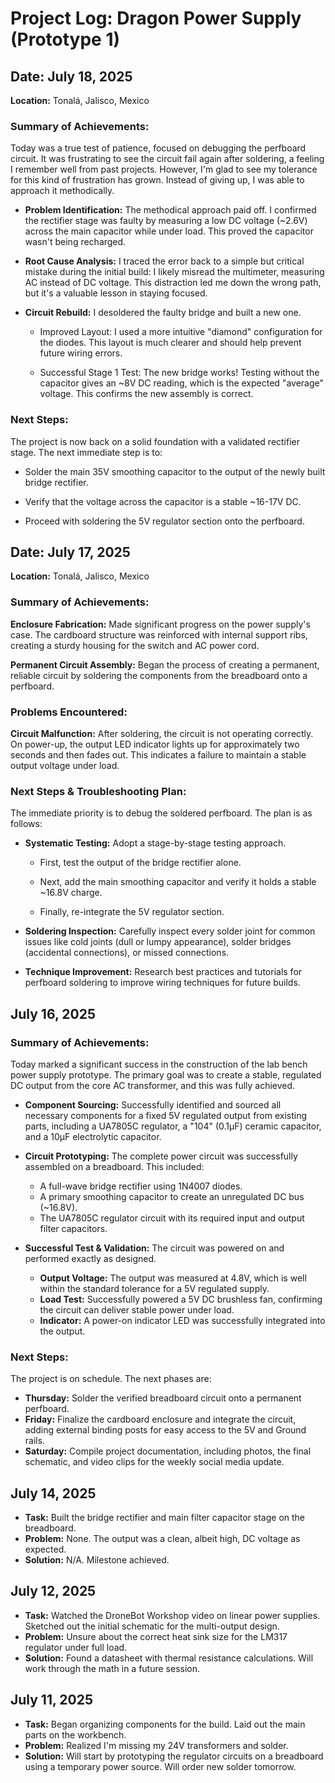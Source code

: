 # Project Log: Dragon Power Supply (Prototype 1)

## **Date: July 18, 2025**

**Location:** Tonalá, Jalisco, Mexico

### Summary of Achievements:

Today was a true test of patience, focused on debugging the perfboard circuit. It was frustrating to see the circuit fail again after soldering, a feeling I remember well from past projects. However, I'm glad to see my tolerance for this kind of frustration has grown. Instead of giving up, I was able to approach it methodically.

- **Problem Identification:** The methodical approach paid off. I confirmed the rectifier stage was faulty by measuring a low DC voltage (~2.6V) across the main capacitor while under load. This proved the capacitor wasn't being recharged.

- **Root Cause Analysis:** I traced the error back to a simple but critical mistake during the initial build: I likely misread the multimeter, measuring AC instead of DC voltage. This distraction led me down the wrong path, but it's a valuable lesson in staying focused.

- **Circuit Rebuild:** I desoldered the faulty bridge and built a new one.

  - Improved Layout: I used a more intuitive "diamond" configuration for the diodes. This layout is much clearer and should help prevent future wiring errors.

  - Successful Stage 1 Test: The new bridge works! Testing without the capacitor gives an ~8V DC reading, which is the expected "average" voltage. This confirms the new assembly is correct.

### Next Steps:

The project is now back on a solid foundation with a validated rectifier stage. The next immediate step is to:

- Solder the main 35V smoothing capacitor to the output of the newly built bridge rectifier.

- Verify that the voltage across the capacitor is a stable ~16-17V DC.

- Proceed with soldering the 5V regulator section onto the perfboard.

## **Date: July 17, 2025**

**Location:** Tonalá, Jalisco, Mexico

### Summary of Achievements:

**Enclosure Fabrication:** Made significant progress on the power supply's case. The cardboard structure was reinforced with internal support ribs, creating a sturdy housing for the switch and AC power cord.

**Permanent Circuit Assembly:** Began the process of creating a permanent, reliable circuit by soldering the components from the breadboard onto a perfboard.

### Problems Encountered:

**Circuit Malfunction:** After soldering, the circuit is not operating correctly. On power-up, the output LED indicator lights up for approximately two seconds and then fades out. This indicates a failure to maintain a stable output voltage under load.

### Next Steps & Troubleshooting Plan:

The immediate priority is to debug the soldered perfboard. The plan is as follows:

- **Systematic Testing:** Adopt a stage-by-stage testing approach.

  - First, test the output of the bridge rectifier alone.

  - Next, add the main smoothing capacitor and verify it holds a stable ~16.8V charge.

  - Finally, re-integrate the 5V regulator section.

- **Soldering Inspection:** Carefully inspect every solder joint for common issues like cold joints (dull or lumpy appearance), solder bridges (accidental connections), or missed connections.

- **Technique Improvement:** Research best practices and tutorials for perfboard soldering to improve wiring techniques for future builds.

## **July 16, 2025**

### Summary of Achievements:

Today marked a significant success in the construction of the lab bench power supply prototype. The primary goal was to create a stable, regulated DC output from the core AC transformer, and this was fully achieved.

- **Component Sourcing:** Successfully identified and sourced all necessary components for a fixed 5V regulated output from existing parts, including a UA7805C regulator, a "104" (0.1µF) ceramic capacitor, and a 10µF electrolytic capacitor.
- **Circuit Prototyping:** The complete power circuit was successfully assembled on a breadboard. This included:

  - A full-wave bridge rectifier using 1N4007 diodes.
  - A primary smoothing capacitor to create an unregulated DC bus (~16.8V).
  - The UA7805C regulator circuit with its required input and output filter capacitors.

- **Successful Test & Validation:** The circuit was powered on and performed exactly as designed.

  - **Output Voltage:** The output was measured at 4.8V, which is well within the standard tolerance for a 5V regulated supply.
  - **Load Test:** Successfully powered a 5V DC brushless fan, confirming the circuit can deliver stable power under load.
  - **Indicator:** A power-on indicator LED was successfully integrated into the output.

### Next Steps:

The project is on schedule. The next phases are:

- **Thursday:** Solder the verified breadboard circuit onto a permanent perfboard.
- **Friday:** Finalize the cardboard enclosure and integrate the circuit, adding external binding posts for easy access to the 5V and Ground rails.
- **Saturday:** Compile project documentation, including photos, the final schematic, and video clips for the weekly social media update.

## **July 14, 2025**

- **Task:** Built the bridge rectifier and main filter capacitor stage on the breadboard.
- **Problem:** None. The output was a clean, albeit high, DC voltage as expected.
- **Solution:** N/A. Milestone achieved.

## **July 12, 2025**

- **Task:** Watched the DroneBot Workshop video on linear power supplies. Sketched out the initial schematic for the multi-output design.
- **Problem:** Unsure about the correct heat sink size for the LM317 regulator under full load.
- **Solution:** Found a datasheet with thermal resistance calculations. Will work through the math in a future session.

## **July 11, 2025**

- **Task:** Began organizing components for the build. Laid out the main parts on the workbench.
- **Problem:** Realized I'm missing my 24V transformers and solder.
- **Solution:** Will start by prototyping the regulator circuits on a breadboard using a temporary power source. Will order new solder tomorrow.
